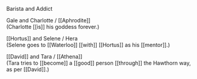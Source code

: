 Barista and Addict  
  
Gale and Charlotte / [[Aphrodite]]  
(Charlotte [[is]] his goddess forever.)  
  
[[Hortus]] and Selene / Hera  
(Selene goes to [[Waterloo]] [[with]] [[Hortus]] as his [[mentor]].)  
  
[[David]] and Tara / [[Athena]]  
(Tara tries to [[become]] a [[good]] person [[through]] the Hawthorn way, as per [[David]].)
